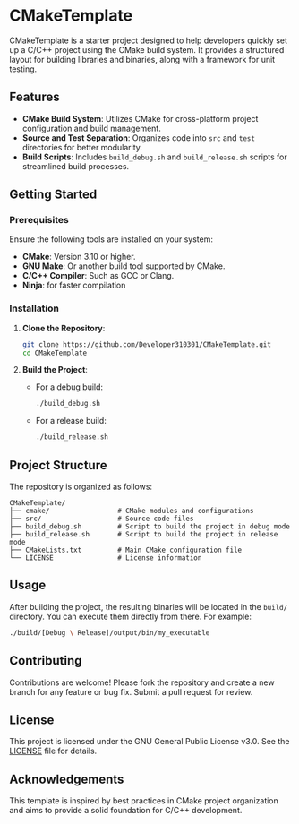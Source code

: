 # CMakeTemplate

CMakeTemplate is a starter project designed to help developers quickly set up a C/C++ project using the CMake build system. It provides a structured layout for building libraries and binaries, along with a framework for unit testing.

## Features

- **CMake Build System**: Utilizes CMake for cross-platform project configuration and build management.
- **Source and Test Separation**: Organizes code into `src` and `test` directories for better modularity.
- **Build Scripts**: Includes `build_debug.sh` and `build_release.sh` scripts for streamlined build processes.

## Getting Started

### Prerequisites

Ensure the following tools are installed on your system:

- **CMake**: Version 3.10 or higher.
- **GNU Make**: Or another build tool supported by CMake.
- **C/C++ Compiler**: Such as GCC or Clang.
- **Ninja**: for faster compilation

### Installation

1. **Clone the Repository**:

   ```bash
   git clone https://github.com/Developer310301/CMakeTemplate.git
   cd CMakeTemplate
   ```

2. **Build the Project**:

   - For a debug build:

     ```bash
     ./build_debug.sh
     ```

   - For a release build:

     ```bash
     ./build_release.sh
     ```

## Project Structure

The repository is organized as follows:

```
CMakeTemplate/
├── cmake/                 # CMake modules and configurations
├── src/                   # Source code files
├── build_debug.sh         # Script to build the project in debug mode
├── build_release.sh       # Script to build the project in release mode
├── CMakeLists.txt         # Main CMake configuration file
└── LICENSE                # License information
```

## Usage

After building the project, the resulting binaries will be located in the `build/` directory. You can execute them directly from there. For example:

```bash
./build/[Debug \ Release]/output/bin/my_executable
```

## Contributing

Contributions are welcome! Please fork the repository and create a new branch for any feature or bug fix. Submit a pull request for review.

## License

This project is licensed under the GNU General Public License v3.0. See the [LICENSE](LICENSE) file for details.

## Acknowledgements

This template is inspired by best practices in CMake project organization and aims to provide a solid foundation for C/C++ development.
